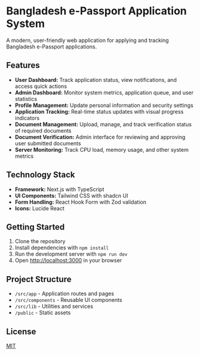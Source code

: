 # Bangladesh e-Passport Application System

A modern, user-friendly web application for applying and tracking Bangladesh e-Passport applications.

## Features

- **User Dashboard:** Track application status, view notifications, and access quick actions
- **Admin Dashboard:** Monitor system metrics, application queue, and user statistics
- **Profile Management:** Update personal information and security settings
- **Application Tracking:** Real-time status updates with visual progress indicators
- **Document Management:** Upload, manage, and track verification status of required documents
- **Document Verification:** Admin interface for reviewing and approving user submitted documents
- **Server Monitoring:** Track CPU load, memory usage, and other system metrics

## Technology Stack

- **Framework:** Next.js with TypeScript
- **UI Components:** Tailwind CSS with shadcn UI
- **Form Handling:** React Hook Form with Zod validation
- **Icons:** Lucide React

## Getting Started

1. Clone the repository
2. Install dependencies with `npm install`
3. Run the development server with `npm run dev`
4. Open [http://localhost:3000](http://localhost:3000) in your browser

## Project Structure

- `/src/app` - Application routes and pages
- `/src/components` - Reusable UI components
- `/src/lib` - Utilities and services
- `/public` - Static assets

## License

[MIT](LICENSE)
